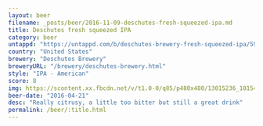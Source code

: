 ```yaml
---
layout: beer
filename: _posts/beer/2016-11-09-deschutes-fresh-squeezed-ipa.md
title: Deschutes fresh squeezed IPA
category: beer
untappd: "https://untappd.com/b/deschutes-brewery-fresh-squeezed-ipa/59622"
country: "United States"
brewery: "Deschutes Brewery"
breweryURL: "/brewery/deschutes-brewery.html"
style: "IPA - American"
score: 8
img: https://scontent.xx.fbcdn.net/v/t1.0-0/q85/p480x480/13015236_10154072541183745_1805235121131069529_n.jpg?_nc_cat=0&oh=39f906daa3d436945ff17b10c9620cdd&oe=5BB9C774
beer-date: "2016-04-21"
desc: "Really citrusy, a little too bitter but still a great drink"
permalink: /beer/:title.html
---
```

